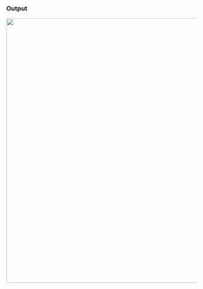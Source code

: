 ### Output

<img src="https://github.com/Rasmika-b/Inter-Process-Communication/assets/60094457/ce166cc0-e9c5-4dde-b875-a1090e252209" width="700"/>
